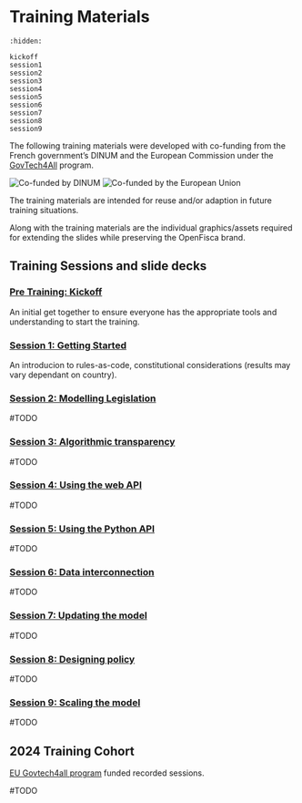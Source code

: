 # <i icon-name="book"></i> Training Materials

```{toctree}
:hidden:

kickoff
session1
session2
session3
session4
session5
session6
session7
session8
session9
```

The following training materials were developed with co-funding from the French government’s DINUM and the European Commission under the [GovTech4All](https://interoperable-europe.ec.europa.eu/collection/govtechconnect/govtech4all) program.

<div class="cofunders">
  <img src="/_static/img/DINUM_2020_RVB.png" alt="Co-funded by DINUM" />
  <img src="/_static/img/eu_co_funded_en.png" alt="Co-funded by the European Union" />
</div>


The training materials are intended for reuse and/or adaption in future training situations.

Along with the training materials are the individual graphics/assets required for extending the slides while preserving the OpenFisca brand.


## Training Sessions and slide decks

### [Pre Training: Kickoff](./kickoff.md)
An initial get together to ensure everyone has the appropriate tools and understanding to start the training.

### [Session 1: Getting Started](./session1.md)
An introducion to rules-as-code, constitutional considerations (results may vary dependant on country).

### [Session 2: Modelling Legislation](./session2.md)
#TODO

### [Session 3: Algorithmic transparency​](./session3.md)
#TODO

### [Session 4: Using the web API​](./session4.md)
#TODO

### [Session 5: Using the Python API​](./session5.md)
#TODO

### [Session 6: Data interconnection​​](./session6.md)
#TODO

### [Session 7: Updating the model​​](./session7.md)
#TODO

### [Session 8: Designing policy​​​](./session8.md)
#TODO

### [Session 9: Scaling the model​​​​](./session9.md)
#TODO


## 2024 Training Cohort

<a href="https://interoperable-europe.ec.europa.eu/collection/govtechconnect/govtech4all">EU Govtech4all program</a> funded recorded sessions.

#TODO